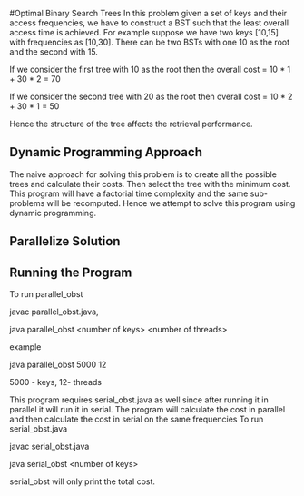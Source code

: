 #Optimal Binary Search Trees
In this problem given a set of keys and their access frequencies, we have
to construct a BST such that the least overall access time is achieved. For
example suppose we have two keys [10,15] with frequencies as [10,30]. 
There can be two BSTs with one 10 as the root and the second with 15.


If we consider the first tree with 10 as the root then the overall
cost = 10 * 1 + 30 * 2 = 70

If we consider the second tree with 20 as the root then overall cost =
10 * 2 + 30 * 1 = 50

Hence the structure of the tree affects the retrieval performance.


## Dynamic Programming Approach
The  naive approach for solving this problem is to create all the 
possible trees and calculate their costs. Then select the tree with the 
minimum cost. This program will have a factorial time complexity and 
the same sub-problems will be recomputed. Hence we attempt to solve this 
program using dynamic programming.



## Parallelize Solution 





## Running the Program
To run parallel_obst


javac parallel_obst.java,


java parallel_obst \<number of keys> \<number of threads>


example


java parallel_obst 5000 12


5000 - keys, 12- threads


This program requires serial_obst.java as well since after running it in parallel it will run it in serial.
The program will calculate the cost in parallel and then calculate the cost in serial on the same frequencies
To run serial_obst.java


javac serial_obst.java


java serial_obst \<number of keys>


serial_obst will only print the total cost. 

